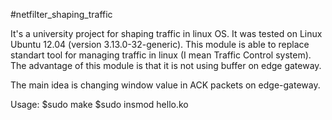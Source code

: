 #netfilter_shaping_traffic

It's a university project for shaping traffic in linux OS. It was tested on Linux Ubuntu 12.04 (version 3.13.0-32-generic).
This module is able to replace standart tool for managing traffic in linux (I mean Traffic Control system). The advantage of this module is that it is not using buffer on edge gateway. 

The main idea is changing window value in ACK packets on edge-gateway. 

Usage:
$sudo make
$sudo insmod hello.ko


